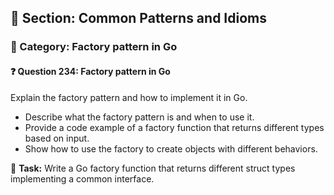 ## 📘 Section: Common Patterns and Idioms
### 🔹 Category: Factory pattern in Go
#### ❓ Question 234: Factory pattern in Go

Explain the factory pattern and how to implement it in Go.

- Describe what the factory pattern is and when to use it.
- Provide a code example of a factory function that returns different types based on input.
- Show how to use the factory to create objects with different behaviors.

🔧 **Task:** Write a Go factory function that returns different struct types implementing a common interface.
